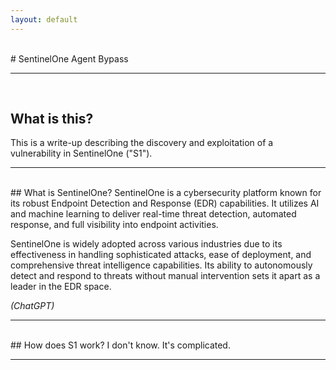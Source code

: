 ```yaml
---
layout: default
---
```

<br/>
# SentinelOne Agent Bypass
<hr/>
<br/>

## What is this?
This is a write-up describing the discovery and exploitation of a vulnerability in SentinelOne ("S1").

<hr/>
<br/>
## What is SentinelOne?
SentinelOne is a cybersecurity platform known for its robust Endpoint Detection and Response (EDR) capabilities. It utilizes AI and machine learning to deliver real-time threat detection, automated response, and full visibility into endpoint activities.

SentinelOne is widely adopted across various industries due to its effectiveness in handling sophisticated attacks, ease of deployment, and comprehensive threat intelligence capabilities. Its ability to autonomously detect and respond to threats without manual intervention sets it apart as a leader in the EDR space.

*(ChatGPT)*

<hr/>
<br/>
## How does S1 work?
I don't know. It's complicated.

<hr/>
